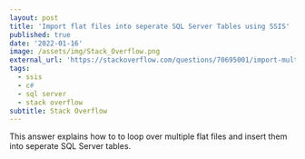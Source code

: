 ```yaml
---
layout: post
title: 'Import flat files into seperate SQL Server Tables using SSIS'
published: true
date: '2022-01-16'
image: /assets/img/Stack_Overflow.png
external_url: 'https://stackoverflow.com/questions/70695001/import-multiple-flat-files-in-the-same-folder-to-sql-server-using-flat-file-name/70733594#70733594'
tags:
  - ssis
  - c#
  - sql server
  - stack overflow
subtitle: Stack Overflow
---
```

This answer explains how to to loop over multiple flat files and insert them into seperate SQL Server tables.
